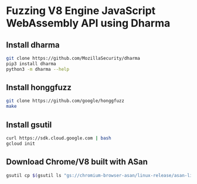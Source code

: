 # Fuzzing V8 Engine JavaScript WebAssembly API using Dharma

## Install dharma
``` sh
git clone https://github.com/MozillaSecurity/dharma
pip3 install dharma
python3 -m dharma --help
```

## Install honggfuzz
``` sh
git clone https://github.com/google/honggfuzz
make
```

## Install gsutil
``` sh
curl https://sdk.cloud.google.com | bash
gcloud init
```

## Download Chrome/V8 built with ASan
``` sh
gsutil cp $(gsutil ls "gs://chromium-browser-asan/linux-release/asan-linux-release-*.zip" | tail -1) .
```
